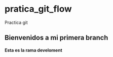 # pratica_git_flow
Practica git
 

 ## Bienvenidos a mi primera branch 
#### Esta es la rama develoment




